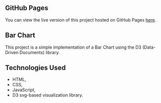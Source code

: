 ## GitHub Pages

You can view the live version of this project hosted on GitHub Pages [here](https://agsafronenko.github.io/Bar-Chart-3D-Library/).

## Bar Chart

This project is a simple implementation of a Bar Chart using the D3 (Data-Driven Documents) library.

## Technologies Used

  - HTML,
  - CSS,
  - JavaScript,
  - D3 svg-based visualization library.
